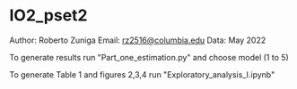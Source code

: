 # IO2_pset2
Author: Roberto Zuniga
Email: rz2516@columbia.edu
Data: May 2022

To generate results run "Part_one_estimation.py" and choose model (1 to 5)

To generate Table 1 and figures 2,3,4 run "Exploratory_analysis_I.ipynb"